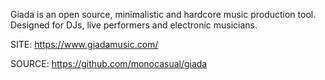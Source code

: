  
 Giada is an open source, minimalistic and hardcore music
 production tool. Designed for DJs, live performers and
 electronic musicians.
 
 SITE: https://www.giadamusic.com/

 SOURCE: https://github.com/monocasual/giada